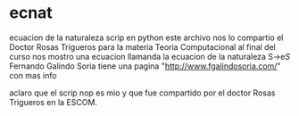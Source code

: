 # ecnat
ecuacion de la naturaleza scrip en python
este archivo nos lo compartio el Doctor Rosas Trigueros para la materia Teoria Computacional
al final del curso nos mostro una ecuacion llamanda la ecuacion de la naturaleza S->e*S*
Fernando Galindo Soria tiene una pagina "http://www.fgalindosoria.com/" con mas info

aclaro que el scrip nop es mio y que fue compartido por el doctor Rosas Trigueros en la ESCOM.
